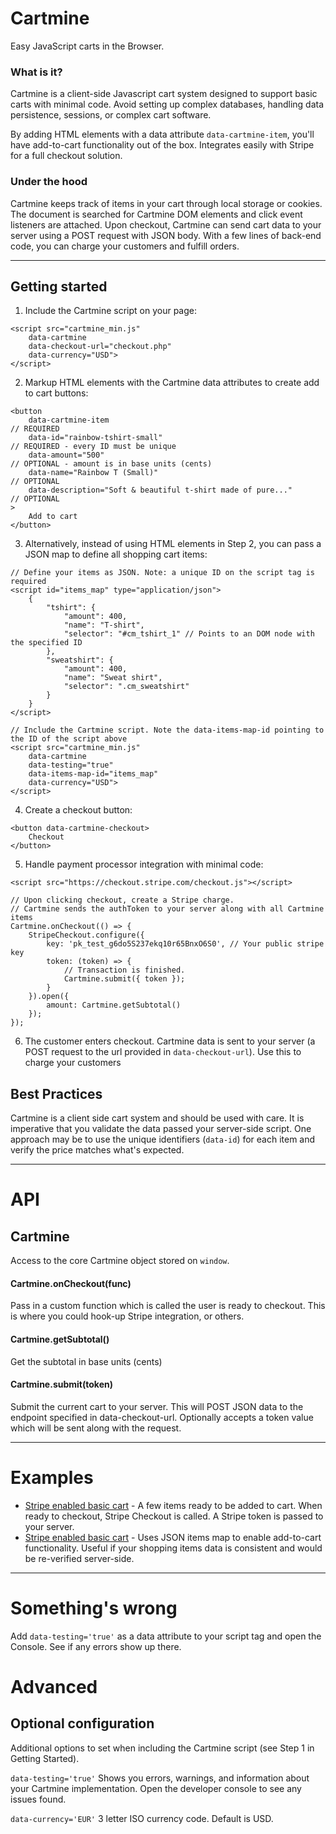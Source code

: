 # Cartmine
Easy JavaScript carts in the Browser.

### What is it?
Cartmine is a client-side Javascript cart system designed to support basic carts with minimal code.
Avoid setting up complex databases, handling data persistence, sessions, or complex cart software.

By adding HTML elements with a data attribute `data-cartmine-item`, you'll have add-to-cart functionality out of the box.
Integrates easily with Stripe for a full checkout solution.

### Under the hood
Cartmine keeps track of items in your cart through local storage or cookies.
The document is searched for Cartmine DOM elements and click event listeners are attached. Upon checkout,
Cartmine can send cart data to your server using a POST request with JSON body.  With a few lines of back-end code,
you can charge your customers and fulfill orders.

---

## Getting started
1. Include the Cartmine script on your page:

```
<script src="cartmine_min.js"
    data-cartmine
    data-checkout-url="checkout.php"
    data-currency="USD">
</script>
```

2. Markup HTML elements with the Cartmine data attributes to create add to cart buttons:

```
<button
    data-cartmine-item                                               // REQUIRED
    data-id="rainbow-tshirt-small"                                   // REQUIRED - every ID must be unique
    data-amount="500"                                                // OPTIONAL - amount is in base units (cents)
    data-name="Rainbow T (Small)"                                    // OPTIONAL
    data-description="Soft & beautiful t-shirt made of pure..."      // OPTIONAL
>
    Add to cart
</button>
```

3. Alternatively, instead of using HTML elements in Step 2, you can pass a JSON map to define all shopping cart items:
```
// Define your items as JSON. Note: a unique ID on the script tag is required
<script id="items_map" type="application/json">
    {
        "tshirt": {
            "amount": 400,
            "name": "T-shirt",
            "selector": "#cm_tshirt_1" // Points to an DOM node with the specified ID
        },
        "sweatshirt": {
            "amount": 400,
            "name": "Sweat shirt",
            "selector": ".cm_sweatshirt"
        }
    }
</script>

// Include the Cartmine script. Note the data-items-map-id pointing to the ID of the script above
<script src="cartmine_min.js"
    data-cartmine
    data-testing="true"
    data-items-map-id="items_map"
    data-currency="USD">
</script>
```


4. Create a checkout button:

```
<button data-cartmine-checkout>
    Checkout
</button>
```

5. Handle payment processor integration with minimal code:

```
<script src="https://checkout.stripe.com/checkout.js"></script>

// Upon clicking checkout, create a Stripe charge.
// Cartmine sends the authToken to your server along with all Cartmine items
Cartmine.onCheckout(() => {
    StripeCheckout.configure({
        key: 'pk_test_g6do5S237ekq10r65BnxO6S0', // Your public stripe key
        token: (token) => {
            // Transaction is finished.
            Cartmine.submit({ token });
        }
    }).open({
        amount: Cartmine.getSubtotal()
    });
});
```

6. The customer enters checkout. Cartmine data is sent to your server (a POST request to the url provided in `data-checkout-url`). Use this to charge your customers


## Best Practices
Cartmine is a client side cart system and should be used with care. It is imperative that you validate the data passed your server-side script. One approach may be to use the unique identifiers (`data-id`) for each item and verify the price matches what's expected.


---

# API

## Cartmine
Access to the core Cartmine object stored on `window`.

#### Cartmine.onCheckout(func)
Pass in a custom function which is called the user is ready to checkout. This is where you could hook-up Stripe integration, or others.

#### Cartmine.getSubtotal()
Get the subtotal in base units (cents)

#### Cartmine.submit(token)
Submit the current cart to your server. This will POST JSON data to the endpoint specified in data-checkout-url.
Optionally accepts a token value which will be sent along with the request.

---


# Examples

- [Stripe enabled basic cart](sample.html) - A few items ready to be added to cart. When ready to checkout, Stripe Checkout is called. A Stripe token is passed to your server.
- [Stripe enabled basic cart](sample_json.html) - Uses JSON items map to enable add-to-cart functionality.  Useful if your shopping items data is consistent and would be re-verified server-side.

---

# Something's wrong

Add `data-testing='true'` as a data attribute to your script tag and open the Console. See if any errors show up there.

# Advanced

## Optional configuration
Additional options to set when including the Cartmine script (see Step 1 in Getting Started).

`data-testing='true'`
Shows you errors, warnings, and information about your Cartmine implementation. Open the developer console to see any issues found.

`data-currency='EUR'`
3 letter ISO currency code. Default is USD.
